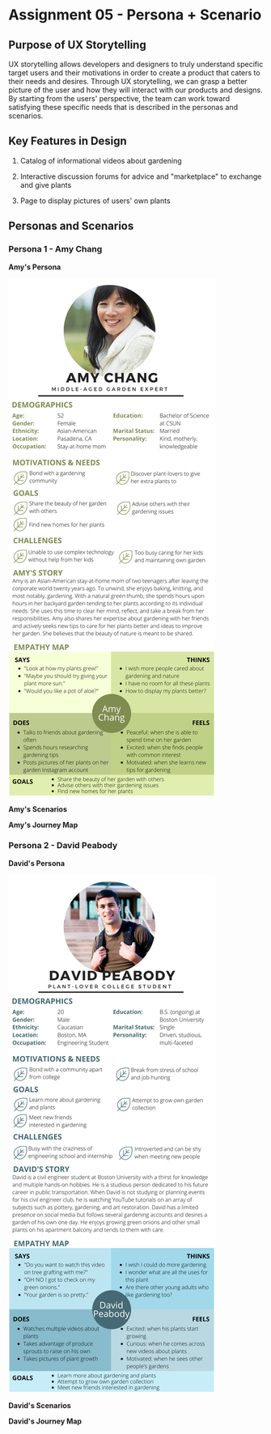 # Assignment 05 - Persona + Scenario
## Purpose of UX Storytelling
UX storytelling allows developers and designers to truly understand specific target users and their motivations in order to create a product that caters to their needs and desires. Through UX storytelling, we can grasp a better picture of the user and how they will interact with our products and designs. By starting from the users' perspective, the team can work toward satisfying these specific needs that is described in the personas and scenarios. 

## Key Features in Design
1. Catalog of informational videos about gardening


2. Interactive discussion forums for advice and "marketplace" to exchange and give plants


3. Page to display pictures of users' own plants

## Personas and Scenarios
### Persona 1 - Amy Chang
**Amy's Persona**


![Amy's Persona](DH150_Amy_Persona.png)

**Amy's Scenarios**

**Amy's Journey Map**

### Persona 2 - David Peabody 
**David's Persona**


![David Persona](DH150_David_Persona.png)

**David's Scenarios**

**David's Journey Map**
